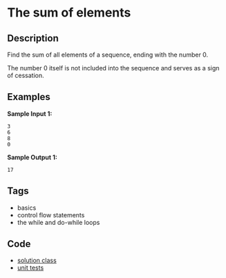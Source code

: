 # The sum of elements

## Description
Find the sum of all elements of a sequence, ending with the number 0.

The number 0 itself is not included into the sequence and serves as a sign of cessation.

## Examples
**Sample Input 1:**
```console
3
6
8
0
```

**Sample Output 1:**
```console
17
```

## Tags
- basics
- control flow statements
- the while and do-while loops

## Code
- [solution class](./src/main/java/Solution.java)
- [unit tests](./src/test/java/SomeParamTest.java)